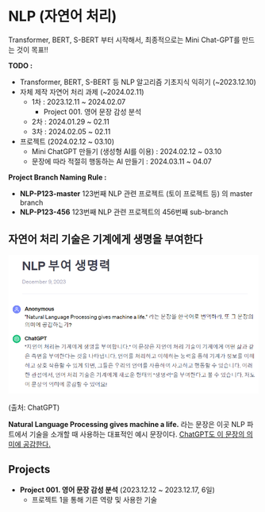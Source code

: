 # NLP (자연어 처리)

Transformer, BERT, S-BERT 부터 시작해서, 최종적으로는 Mini Chat-GPT를 만드는 것이 목표!!

**TODO :**
* Transformer, BERT, S-BERT 등 NLP 알고리즘 기초지식 익히기 (~2023.12.10)
* 자체 제작 자연어 처리 과제 (~2024.02.11)
  * 1차 : 2023.12.11 ~ 2024.02.07
    * Project 001. 영어 문장 감성 분석
  * 2차 : 2024.01.29 ~ 02.11
  * 3차 : 2024.02.05 ~ 02.11
* 프로젝트 (2024.02.12 ~ 03.10)
  * Mini ChatGPT 만들기 (생성형 AI를 이용) : 2024.02.12 ~ 03.10
  * 문장에 따라 적절히 행동하는 AI 만들기 : 2024.03.11 ~ 04.07

**Project Branch Naming Rule :**
* **NLP-P123-master** 123번째 NLP 관련 프로젝트 (토이 프로젝트 등) 의 master branch 
* **NLP-P123-456** 123번째 NLP 관련 프로젝트의 456번째 sub-branch

## 자연어 처리 기술은 기계에게 생명을 부여한다
![ChatGPT](NLP_예시문장_ChatGPT.PNG)

(출처: ChatGPT)

**Natural Language Processing gives machine a life.** 라는 문장은 이곳 NLP 파트에서 기술을 소개할 때 사용하는 대표적인 예시 문장이다. [ChatGPT도 이 문장의 의미에 공감한다.](https://chat.openai.com/share/3f608c85-58d1-4500-ad4c-7a99b045f2e6)

## Projects
* **Project 001. 영어 문장 감성 분석** (2023.12.12 ~ 2023.12.17, 6일)
  * 프로젝트 1을 통해 기른 역량 및 사용한 기술